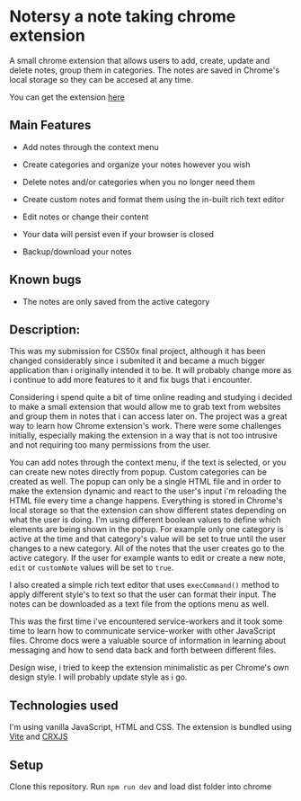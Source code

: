# Notersy a note taking chrome extension

A small chrome extension that allows users to add, create, update and delete notes, group them in categories. The notes are saved in Chrome's local storage so they can be accesed at any time.

You can get the extension [here](https://chrome.google.com/webstore/detail/notersy/ffpmjnpjajlkfaidlonjegneehmccaja/related) 

## Main Features

- Add notes through the context menu

- Create categories and organize your notes however you wish

- Delete notes and/or categories when you no longer need them

- Create custom notes and format them using the in-built rich text editor

- Edit notes or change their content 

- Your data will persist even if your browser is closed

- Backup/download your notes

## Known bugs

- The notes are only saved from the active category

## Description:

This was my submission for CS50x final project, although it has been changed considerably since i submited it and became a much bigger application than i originally intended it to be. It will probably change more as i continue to add more features to it and fix bugs that i encounter. 

Considering i spend quite a bit of time online reading and studying i decided to make a small extension that would allow me to grab text from websites and group them in notes that i can access later on. The project was a great way to learn how Chrome extension's work. There were some challenges initially, especially making the extension in a way that is not too intrusive and not requiring too many permissions from the user. 

You can add notes through the context menu, if the text is selected, or you can create new notes directly from popup. Custom categories can be created as well. The popup can only be a single HTML file and in order to make the extension dynamic and react to the user's input i'm reloading the HTML file every time a change happens. Everything is stored in Chrome's local storage so that the extension can show different states depending on what the user is doing. I'm using different boolean values to define which elements are being shown in the popup. For example only one category is active at the time and that category's value will be set to true until the user changes to a new category. All of the notes that the user creates go to the active category. If the user for example wants to edit or create a new note, ```edit``` or ```customNote``` values will be set to ```true```. 

I also created a simple rich text editor that uses ```execCommand()``` method to apply different style's to text so that the user can format their input. The notes can be downloaded as a text file from the options menu as well.

This was the first time i've encountered service-workers and it took some time to learn how to communicate service-worker with other JavaScript files. Chrome docs were a valuable source of information in learning about messaging and how to send data back and forth between different files. 

Design wise, i tried to keep the extension minimalistic as per Chrome's own design style. I will probably update style as i go.

## Technologies used

I'm using vanilla JavaScript, HTML and CSS.
The extension is bundled using [Vite](https://vitejs.dev/) and [CRXJS](https://crxjs.dev/vite-plugin/)

## Setup
Clone this repository.
Run ```npm run dev``` and load dist folder into chrome
